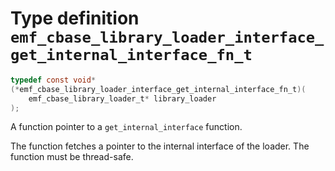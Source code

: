 # Type definition `emf_cbase_library_loader_interface_get_internal_interface_fn_t`

```c
typedef const void* 
(*emf_cbase_library_loader_interface_get_internal_interface_fn_t)(
    emf_cbase_library_loader_t* library_loader
);
```

A function pointer to a `get_internal_interface` function.

The function fetches a pointer to the internal interface of the loader.
The function must be thread-safe.
